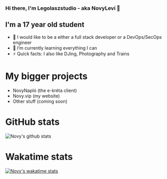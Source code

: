 ### Hi there, I'm Legolaszstudio - aka NovyLevi 👋

## I'm a 17 year old student
- 💼 I would like to be a either a full stack developer or a DevOps/SecOps engineer
- 🌱 I’m currently learning everything I can
- ⚡ Quick facts: I also like DJing, Photography and Trains

# My bigger projects

- NovyNapló (the e-kréta client)
- Novy.vip (my website)
- Other stuff (coming soon)

# GitHub stats
![Novy's github stats](https://github-readme-stats.vercel.app/api?username=Legolaszstudio&show_icons=true&theme=dracula)

# Wakatime stats
[![Novy's wakatime stats](https://github-readme-stats.vercel.app/api/wakatime?username=NovyLevi&layout=compact)](https://wakatime.com/@NovyLevi)


<!--
**Legolaszstudio/Legolaszstudio** is a ✨ _special_ ✨ repository because its `README.md` (this file) appears on your GitHub profile.

Here are some ideas to get you started:

- 🔭 I’m currently working on ...
- 🌱 I’m currently learning ...
- 👯 I’m looking to collaborate on ...
- 🤔 I’m looking for help with ...
- 💬 Ask me about ...
- 📫 How to reach me: ...
- 😄 Pronouns: ...
- ⚡ Fun fact: ...
-->
